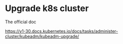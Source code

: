 # Upgrade k8s cluster

The official doc

https://v1-30.docs.kubernetes.io/docs/tasks/administer-cluster/kubeadm/kubeadm-upgrade/